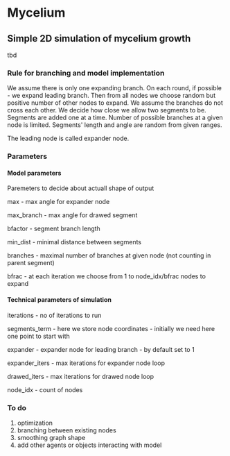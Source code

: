 # Mycelium 
## Simple 2D simulation of mycelium growth
tbd

### Rule for branching and model implementation
We assume there is only one expanding branch. On each round, if possible - we expand leading branch. Then from all nodes we choose random but positive number of other nodes to expand. We assume the branches do not cross each other. We decide how close we allow two segments to be. Segments are added one at a time. Number of possible branches at a given node is limited. Segments' length and angle are random from given ranges.

The leading node is called expander node.

### Parameters
#### Model parameters

Paremeters to decide about actuall shape of output 

max - max angle for expander node

max_branch - max angle for drawed segment

bfactor - segment branch length

min_dist - minimal distance between segments

branches - maximal number of branches at given node (not counting in parent segment)

bfrac - at each iteration we choose from 1 to node_idx/bfrac nodes to expand

#### Technical parameters of simulation

iterations - no of iterations to run

segments_term - here we store node coordinates - initially we need here one point to start with

expander - expander node for leading branch - by default set to 1

expander_iters - max iterations for expander node loop

drawed_iters - max iterations for drawed node loop

node_idx - count of nodes


### To do

1. optimization
2. branching between existing nodes
3. smoothing graph shape
4. add other agents or objects interacting with model
